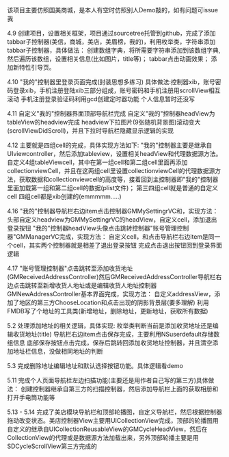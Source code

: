 该项目主要仿照国美商城，是本人有空时仿照别人Demo敲的，如有问题可issue我

4.9
创建项目，设置相关框架，项目通过sourcetree托管到github，完成了添加tabbar子控制器(美信，商城，美店，美眉榜，我的)，利用枚举类，字符串添加tabbar子控制器，具体做法：
创建数组字典，将所需要字符串添加到该数组字典,然后遍历该数组，设置相关信息(比如图片，title等)；
tabbar点击动画效果；
添加新特性引导页。

4.10
"我的"控制器里登录页面完成(封装思想多练习)
具体做法:控制器xib，账号密码登录xib，手机注册登陆xib三部分组成，账号密码和手机注册用scrollView相互滚动
手机注册登录验证码利用gcd创建定时器功能
个人信息暂时还没写

4.11
自定义"我的"控制器界面顶部导航栏完成
自定义"我的"控制器headView为tableView的headview完成
headview下拉图片(9张随机背景图)滚动变大(scrollViewDidScroll)，并且下拉时导航栏隐藏显示逻辑的实现

4.12
主要就是四组cell的完成，具体实现方法如下:
"我的"控制器主要是继承自UIviewcontroller，然后添加tableview，设置相关headView和代理数据源方法。
自定义4组tableViewcell，其中在第一组cell和第二组cell里面再添加collectionviewCell，并且在这两组cell里设置collectionviewCell的代理数据源方法，获取数据和collectionviewcell的高度等，接着回到主控制器即"我的"控制器里面加载第一组和第二组cell的数据(plist文件)；
第三四组cell就是普通的自定义cell
四组cell都是xib创建的(emmmmm.....)

4.16
"我的"控制器导航栏右边item点击控制器GMMySettingrVC和，实现方法：
头部自定义headview为GMMySettingrVC的headView，自定义cell，添加退出登录按钮
"我的"控制器headView头像点击跳转控制器"账号管理控制器"GMManagerVC完成，实现方法：
自定义cell，和点击导航栏右边item是同一个cell，其实两个控制器就是相差了退出登录按钮
完成点击退出按钮回到登录界面逻辑

4.17
"账号管理控制器"点击跳转至添加收货地址(GMReceivedAddressController)然后GMReceivedAddressController导航栏右边点击跳转至新增收货人地址或是编辑收货人地址控制器GMNewAddressController基本界面完成，实现方法：
自定义addressView，添加了地区的第三方ChooseLocation和点击出现的阴影背景层(要多理解)
利用FMDB写了个地址的工具类(新增地址，删除地址，更新地址，获取所有数据)

5.2
处理添加地址的相关逻辑，具体实现:
枚举类判断当前是添加收货地址还是编辑收货地址(title)
导航栏右边item点击保存完成，主要利用NSuserdefault存储数组信息
底部保存按钮点击完成，保存后跳转回添加收货地址控制器，并且清空添加地址栏信息，没做相同地址的判断

5.3
完成删除地址编辑地址和默认选择按钮功能。具体逻辑看demo

5.11
完成个人页面导航栏左边扫描功能(主要还是用作者自己写的第三方)具体做法：
创建控制器继承自第三方的扫描控制器，然后添加导航栏上面的获取相册和打开手电筒功能等

5.13 - 5.14
完成了美店模块导航栏和顶部轮播图，自定义导航栏，然后根据控制器拖动改变状态。美店控制器View主要用UICollectionView完成，顶部的轮播图用自定义的继承自UICollectionReusableView的GMCycleHeadView，然后在CollectionView的代理或是数据源方法加载出来，另外顶部轮播主要是用SDCycleScrollView第三方完成的
